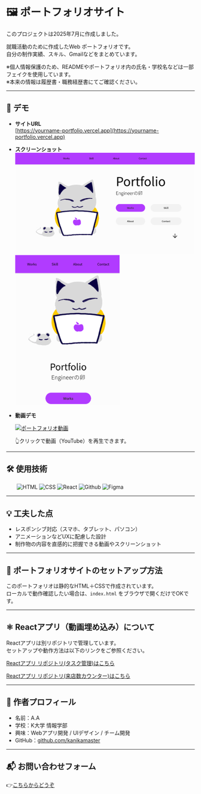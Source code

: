 # 🖼 ポートフォリオサイト
このプロジェクトは2025年7月に作成しました。


就職活動のために作成したWeb ポートフォリオです。  
自分の制作実績、スキル、Gmailなどをまとめています。


※個人情報保護のため、READMEやポートフォリオ内の氏名・学校名などは一部フェイクを使用しています。  
※本来の情報は履歴書・職務経歴書にてご確認ください。

---

## 🔗 デモ

- **サイトURL**  
  [https://yourname-portfolio.vercel.app](https://yourname-portfolio.vercel.app)

- **スクリーンショット**  
  <img src="home/images/screenshot-home.png" alt="screenshot" width="500">
  <img src="home/images/screenshot-mobile.png" alt="screenshot" height="400">

- **動画デモ** 

  [![ポートフォリオ動画](https://img.youtube.com/vi/RGxVs2JYWJM/0.jpg)](https://www.youtube.com/watch?v=RGxVs2JYWJM)

  👆クリックで動画（YouTube）を再生できます。

---

## 🛠 使用技術

　　![HTML](https://img.shields.io/badge/HTML-✓-orange)
![CSS](https://img.shields.io/badge/CSS-✓-blue)
![React](https://img.shields.io/badge/React-✓-61DAFB)
![Github](https://img.shields.io/badge/Github-✓-red)
![Figma](https://img.shields.io/badge/Figma-✓-a259ff)

---

## 💡 工夫した点

- レスポンシブ対応（スマホ、タブレット、パソコン）
- アニメーションなどUXに配慮した設計
- 制作物の内容を直感的に把握できる動画やスクリーンショット

---

## 🚀 ポートフォリオサイトのセットアップ方法

このポートフォリオは静的なHTML＋CSSで作成されています。  
ローカルで動作確認したい場合は、`index.html` をブラウザで開くだけでOKです。

---

## ⚛️ Reactアプリ（動画埋め込み）について

Reactアプリは別リポジトリで管理しています。  
セットアップや動作方法は以下のリンクをご参照ください。

[Reactアプリ リポジトリ(タスク管理)はこちら](https://github.com/kanikamaster/App-1)

[Reactアプリ リポジトリ(来店数カウンター)はこちら](https://github.com/kanikamaster/App-2)

---

## 📌 作者プロフィール

- 名前：A.A
- 学校：K大学 情報学部
- 興味：Webアプリ開発 / UIデザイン / チーム開発
- GitHub：[github.com/kanikamaster](https://github.com/kanikamaster)

---

## 📬 お問い合わせフォーム
  👉[こちらからどうぞ](https://forms.gle/r6J56MgW3LNqF35m8)

